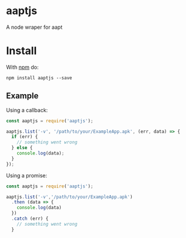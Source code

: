 # aaptjs

A node wraper for aapt

# Install

With [npm](https://npmjs.org/package/node-aapt) do:

```
npm install aaptjs --save
```

## Example
Using a callback:
```js
const aaptjs = require('aaptjs');

aaptjs.list('-v', '/path/to/your/ExampleApp.apk', (err, data) => {
  if (err) {
    // something went wrong 
  } else {
    console.log(data);
  }
});
```

Using a promise:

```js
const aaptjs = require('aaptjs');

aaptjs.list('-v','/path/to/your/ExampleApp.apk')
  .then (data => {
    console.log(data)
  })
  .catch (err) {
    // something went wrong 
  }

```
